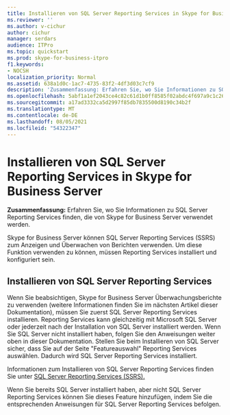 ```yaml
---
title: Installieren von SQL Server Reporting Services in Skype for Business Server
ms.reviewer: ''
ms.author: v-cichur
author: cichur
manager: serdars
audience: ITPro
ms.topic: quickstart
ms.prod: skype-for-business-itpro
f1.keywords:
- NOCSH
localization_priority: Normal
ms.assetid: 638a1d0c-1ac7-4735-83f2-4df3d03c7cf9
description: 'Zusammenfassung: Erfahren Sie, wo Sie Informationen zu SQL Server Reporting Services finden, die von Skype for Business Server verwendet werden.'
ms.openlocfilehash: 5abf1a1ef2043ce4c82c61d1b0ff8585f02abdc4f697a9c1c265bb4c5ba22e6a
ms.sourcegitcommit: a17ad3332ca5d2997f85db7835500d8190c34b2f
ms.translationtype: MT
ms.contentlocale: de-DE
ms.lasthandoff: 08/05/2021
ms.locfileid: "54322347"
---
```

# <a name="install-sql-server-reporting-services-in-skype-for-business-server"></a>Installieren von SQL Server Reporting Services in Skype for Business Server 
 
**Zusammenfassung:** Erfahren Sie, wo Sie Informationen zu SQL Server Reporting Services finden, die von Skype for Business Server verwendet werden.
  
Skype for Business Server können SQL Server Reporting Services (SSRS) zum Anzeigen und Überwachen von Berichten verwenden. Um diese Funktion verwenden zu können, müssen Reporting Services installiert und konfiguriert sein.
  
## <a name="install-sql-server-reporting-services"></a>Installieren von SQL Server Reporting Services

Wenn Sie beabsichtigen, Skype for Business Server Überwachungsberichte zu verwenden (weitere Informationen finden Sie im nächsten Artikel dieser Dokumentation), müssen Sie zuerst SQL Server Reporting Services installieren. Reporting Services kann gleichzeitig mit Microsoft SQL Server oder jederzeit nach der Installation von SQL Server installiert werden. Wenn Sie SQL Server nicht installiert haben, folgen Sie den Anweisungen weiter oben in dieser Dokumentation. Stellen Sie beim Installieren von SQL Server sicher, dass Sie auf der Seite "Featureauswahl" Reporting Services auswählen. Dadurch wird SQL Server Reporting Services installiert.
  
Informationen zum Installieren von SQL Server Reporting Services finden Sie unter [SQL Server Reporting Services (SSRS).](/sql/reporting-services/create-deploy-and-manage-mobile-and-paginated-reports)
  
Wenn Sie bereits SQL Server installiert haben, aber nicht SQL Server Reporting Services können Sie dieses Feature hinzufügen, indem Sie die entsprechenden Anweisungen für SQL Server Reporting Services befolgen. 
